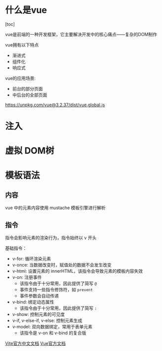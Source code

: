 # 什么是vue

[toc]

vue是前端的一种开发框架，它主要解决开发中的核心痛点——复杂的DOM制作

vue拥有以下特点
- 渐进式
- 组件化
- 响应式

vue的应用场景:
- 前台的部分页面
- 中后台的全部页面

https://unpkg.com/vue@3.2.37/dist/vue.global.js

# 注入

# 虚拟 DOM树


# 模板语法

## 内容

vue 中的元素内容使用 mustache 模板引擎进行解析

## 指令

指令会影响元素的渲染行为，指令始终以 v 开头

基础指令：

- v-for: 循环渲染元素
- v-once: 当数据改变时，赋值处的数据不会发生改变
- v-html: 设置元素的 innerHTML，该指令会导致元素的模板内容失效
- v-on: 注册事件
  - 该指令由于十分常用，因此提供了简写 `@`
  - 事件支持一些指令修饰符，如 `prevent`
  - 事件参数会自动传递
- v-bind: 绑定动态属性
  - 该指令由于十分常用，因此提供了简写 `:`
- v-show: 控制元素的可见度
- v-if, v-else-if, v-else: 控制元素生成
- v-model: 双向数据绑定，常用于表单元素
  - 该指令是 v-on 和 v-bind 的复合版


[Vite官方中文文档](https://cn.vitejs.dev/guide/#scaffolding-your-first-vite-project)
[Vue官方文档](https://staging-cn.vuejs.org/)